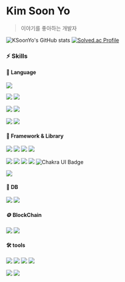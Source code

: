 <!--
**KSoonYo/KSoonYo** is a ✨ _special_ ✨ repository because its `README.md` (this file) appears on your GitHub profile.

Here are some ideas to get you started:

- 🔭 I’m currently working on ...
- 🌱 I’m currently learning ...
- 👯 I’m looking to collaborate on ...
- 🤔 I’m looking for help with ...
- 💬 Ask me about ...
- 📫 How to reach me: ...
- 😄 Pronouns: ...
- ⚡ Fun fact: ...
-->


# Kim Soon Yo
> 이야기를 좋아하는 개발자


![KSoonYo's GitHub stats](https://github-readme-stats-62b7v2ujl-ksoonyo.vercel.app/api?username=KSoonYo&hide=stars&hide_title=true&show_icons=true&bg_color=00000000) [![Solved.ac Profile](http://mazassumnida.wtf/api/v2/generate_badge?boj=qksksktkdtkd)](https://solved.ac/qksksktkdtkd/)



### ⚡ Skills
#### 📜 Language 
<img src="https://img.shields.io/badge/HTML-E34F26?style=for-the-badge&logo=HTML5&logoColor=white"/>  

<img src="https://img.shields.io/badge/CSS-1572B6?style=for-the-badge&logo=CSS3&logoColor=white"/>   <img src="https://img.shields.io/badge/Sass-CC6699?style=for-the-badge&logo=sass&logoColor=white"/>  

<img src="https://img.shields.io/badge/JavaScript-F7DF1E?style=for-the-badge&logo=JavaScript&logoColor=white"/>  <img src="https://img.shields.io/badge/TypeScript-3178C6?style=for-the-badge&logo=TypeScript&logoColor=FFF&"/> 

<img src="https://img.shields.io/badge/Python-3776AB?style=for-the-badge&logo=Python&logoColor=white"/>  <img src="https://img.shields.io/badge/Dart-0175C2?style=for-the-badge&logo=dart&logoColor=white"/>

#### 🚀 Framework & Library 

<img src="https://img.shields.io/badge/React-61DAFB?style=for-the-badge&logo=React&logoColor=white"/>   <img src="https://img.shields.io/badge/Next.js-000000?style=for-the-badge&logo=Next.js&logoColor=white"/>
   <img src="https://img.shields.io/badge/Vue-4FC08D?style=for-the-badge&logo=Vue.js&logoColor=white"/>   <img src="https://img.shields.io/badge/Django-092E20?style=for-the-badge&logo=Django&logoColor=white"/> 

<img src="https://img.shields.io/badge/MUI-007FFF?style=for-the-badge&logo=MUI&logoColor=white"/>   <img src="https://img.shields.io/badge/Vuetify-1867C0?style=for-the-badge&logo=Vuetify&logoColor=white"/>   <img src="https://img.shields.io/badge/Quasar-7952B3?style=for-the-badge&logo=Quasar&logoColor=white"/>   <img src="https://img.shields.io/badge/Bootstrap-7952B3?style=for-the-badge&logo=Bootstrap&logoColor=white"/>  ![Chakra UI Badge](https://img.shields.io/badge/Chakra%20UI-319795?logo=chakraui&logoColor=fff&style=for-the-badge)

<img src="https://img.shields.io/badge/Flutter-02569B?style=for-the-badge&logo=flutter&logoColor=white"/>

   
#### 💾 DB
<img src="https://img.shields.io/badge/SQLite-003B57?logo=sqlite&logoColor=fff&style=for-the-badge"/>  <img src="https://img.shields.io/badge/MySQL-4479A1?style=for-the-badge&logo=MySQL&logoColor=white"/>

#### 🪙 BlockChain
<img src="https://img.shields.io/badge/Solidity-%23363636.svg?style=for-the-badge&logo=solidity&logoColor=white"/>  <img src="https://img.shields.io/badge/OpenZeppelin-4E5EE4?logo=OpenZeppelin&logoColor=fff&style=for-the-badge"/>

#### 🛠 tools
<img src="https://img.shields.io/badge/Git-F05032?style=for-the-badge&logo=Git&logoColor=white"/>   <img src="https://img.shields.io/badge/Mattermost-0058CC?style=for-the-badge&logo=Mattermost&logoColor=white"/>  <img src="https://img.shields.io/badge/Asana-F06A6A?logo=asana&logoColor=fff&style=for-the-badge"/>  <img src="https://img.shields.io/badge/Jira-0052CC?logo=jira&logoColor=fff&style=for-the-badge"/>  

<img src="https://img.shields.io/badge/Visual%20Studio%20Code-007ACC?style=for-the-badge&logo=Visual%20Studio%20Code&logoColor=white"/>  <img src="https://img.shields.io/badge/PyCharm-000000?style=for-the-badge&logo=PyCharm&logoColor=white"/> 

